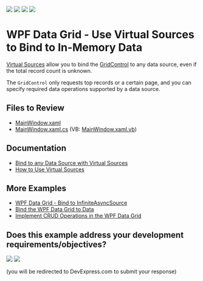 <!-- default badges list -->
![](https://img.shields.io/endpoint?url=https://codecentral.devexpress.com/api/v1/VersionRange/136621422/22.2.2%2B)
[![](https://img.shields.io/badge/Open_in_DevExpress_Support_Center-FF7200?style=flat-square&logo=DevExpress&logoColor=white)](https://supportcenter.devexpress.com/ticket/details/T830577)
[![](https://img.shields.io/badge/📖_How_to_use_DevExpress_Examples-e9f6fc?style=flat-square)](https://docs.devexpress.com/GeneralInformation/403183)
[![](https://img.shields.io/badge/💬_Leave_Feedback-feecdd?style=flat-square)](#does-this-example-address-your-development-requirementsobjectives)
<!-- default badges end -->

# WPF Data Grid - Use Virtual Sources to Bind to In-Memory Data

[Virtual Sources](https://docs.devexpress.com/WPF/10803/controls-and-libraries/data-grid/bind-to-data/bind-to-any-data-source-with-virtual-sources) allow you to bind the [GridControl](https://docs.devexpress.com/WPF/6084/controls-and-libraries/data-grid) to any data source, even if the total record count is unknown.

The `GridControl` only requests top records or a certain page, and you can specify required data operations supported by a data source.

## Files to Review

* [MainWindow.xaml](./CS/MainWindow.xaml)
* [MainWindow.xaml.cs](./CS/MainWindow.xaml.cs) (VB: [MainWindow.xaml.vb](./VB/MainWindow.xaml.vb))

## Documentation

* [Bind to any Data Source with Virtual Sources](https://docs.devexpress.com/WPF/10803/controls-and-libraries/data-grid/bind-to-data/bind-to-any-data-source-with-virtual-sources)
* [How to Use Virtual Sources](https://docs.devexpress.com/WPF/120194/controls-and-libraries/data-grid/bind-to-data/bind-to-any-data-source-with-virtual-sources/use-virtual-sources)

## More Examples

* [WPF Data Grid - Bind to InfiniteAsyncSource](https://github.com/DevExpress-Examples/wpf-data-grid-bind-to-infiniteasyncsource)
* [Bind the WPF Data Grid to Data](https://github.com/DevExpress-Examples/how-to-bind-wpf-grid-to-data)
* [Implement CRUD Operations in the WPF Data Grid](https://github.com/DevExpress-Examples/wpf-data-grid-implement-crud-operations)
<!-- feedback -->
## Does this example address your development requirements/objectives?

[<img src="https://www.devexpress.com/support/examples/i/yes-button.svg"/>](https://www.devexpress.com/support/examples/survey.xml?utm_source=github&utm_campaign=wpf-data-grid-use-virtual-sources-to-bind-to-in-memory-data&~~~was_helpful=yes) [<img src="https://www.devexpress.com/support/examples/i/no-button.svg"/>](https://www.devexpress.com/support/examples/survey.xml?utm_source=github&utm_campaign=wpf-data-grid-use-virtual-sources-to-bind-to-in-memory-data&~~~was_helpful=no)

(you will be redirected to DevExpress.com to submit your response)
<!-- feedback end -->

